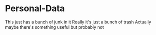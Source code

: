 # Personal-Data
This just has a bunch of junk in it
Really it's just a bunch of trash
Actually maybe there's something useful but probably not
